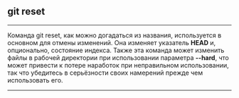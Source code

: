 ## **git reset**

---
Команда git reset, как можно догадаться из названия, используется в основном для отмены изменений. Она изменяет указатель **HEAD** и, опционально, состояние индекса. Также эта команда может изменить файлы в рабочей директории при использовании параметра **--hard**, что может привести к потере наработок при неправильном использовании, так что убедитесь в серьёзности своих намерений прежде чем использовать его.

---